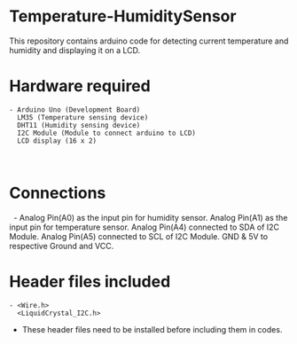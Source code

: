 # Temperature-HumiditySensor
This repository contains arduino code for detecting current temperature and humidity and displaying it on a LCD.
# Hardware required
    - Arduino Uno (Development Board)
      LM35 (Temperature sensing device)
      DHT11 (Humidity sensing device)
      I2C Module (Module to connect arduino to LCD)
      LCD display (16 x 2)
      
# Connections
    - Analog Pin(A0) as the input pin for humidity sensor.
      Analog Pin(A1) as the input pin for temperature sensor.
      Analog Pin(A4) connected to SDA of I2C Module.
      Analog Pin(A5) connected to SCL of I2C Module.
      GND & 5V to respective Ground and VCC.
      
# Header files included
    - <Wire.h>
      <LiquidCrystal_I2C.h>
       
* These header files need to be installed before including them in codes.

